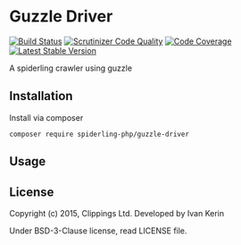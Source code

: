 Guzzle Driver
=============

[![Build Status](https://travis-ci.org/spiderling-php/guzzle-driver.svg?branch=master)](https://travis-ci.org/spiderling-php/guzzle-driver)
[![Scrutinizer Code Quality](https://scrutinizer-ci.com/g/spiderling-php/guzzle-driver/badges/quality-score.png?b=master)](https://scrutinizer-ci.com/g/spiderling-php/guzzle-driver/?branch=master)
[![Code Coverage](https://scrutinizer-ci.com/g/spiderling-php/guzzle-driver/badges/coverage.png?b=master)](https://scrutinizer-ci.com/g/spiderling-php/guzzle-driver/?branch=master)
[![Latest Stable Version](https://poser.pugx.org/spiderling-php/guzzle-driver/v/stable)](https://packagist.org/packages/spiderling-php/guzzle-driver)

A spiderling crawler using guzzle

Installation
------------

Install via composer

```
composer require spiderling-php/guzzle-driver
```

Usage
-----

License
-------

Copyright (c) 2015, Clippings Ltd. Developed by Ivan Kerin

Under BSD-3-Clause license, read LICENSE file.

